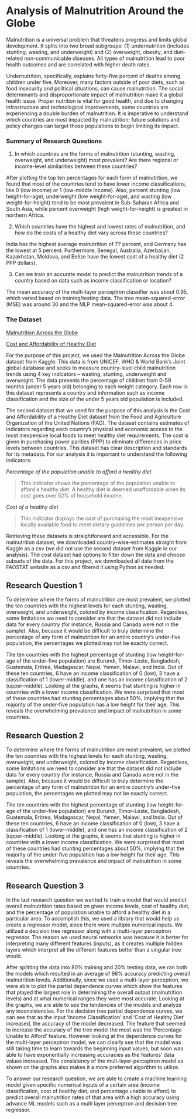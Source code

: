 # Analysis of Malnutrition Around the Globe

Malnutrition is a universal problem that threatens progress and limits global development. It
splits into two broad subgroups: (1) undernutrition (includes stunting, wasting, and underweight)
and (2) overweight, obesity, and diet-related non-communicable diseases. All types of
malnutrition lead to poor health outcomes and are correlated with higher death rates.

Undernutrition, specifically, explains forty-five percent of deaths among children under five.
Moreover, many factors outside of poor diets, such as food insecurity and political situations, can
cause malnutrition. The social determinants and disproportionate impact of malnutrition make it
a global health issue. Proper nutrition is vital for good health, and due to changing infrastructure
and technological improvements, some countries are experiencing a double burden of
malnutrition. It is imperative to understand which countries are most impacted by malnutrition;
future solutions and policy changes can target those populations to begin limiting its impact.


### Summary of Research Questions
1. In which countries are the forms of malnutrition (stunting, wasting, overweight, and
underweight) most prevalent? Are there regional or income-level similarities between
these countries?


After plotting the top ten percentages for each form of malnutrition, we found that most
of the countries tend to have lower income classifications, like 0 (low income) or 1
(low-middle income). Also, percent stunting (low height-for-age), underweight (low
weight-for-age), and wasting (low weight-for-height) tend to be most prevalent in
Sub-Saharan Africa and South Asia, while percent overweight (high weight-for-height) is
greatest in northern Africa.


2. Which countries have the highest and lowest rates of malnutrition, and how do the costs
of a healthy diet vary across these countries?


India has the highest average malnutrition of 77 percent, and Germany has the lowest at 5
percent. Furthermore, Senegal, Australia, Azerbaijan, Kazakhstan, Moldova, and Belize
have the lowest cost of a healthy diet (2 PPP dollars).


3. Can we train an accurate model to predict the malnutrition trends of a country based on
data such as income classification or location?


The mean accuracy of the multi-layer perceptron classifier was about 0.95, which varied
based on training/testing data. The tree mean-squared-error (MSE) was around 30 and the
MLP mean-squared-error was about 4.


### The Dataset

[Malnutrition Across the Globe](https://www.kaggle.com/datasets/ruchi798/malnutrition-across-the-globe?select=malnutrition-estimates.csv)


[Cost and Affordability of Healthy Diet](https://www.fao.org/faostat/en/?#data/CAHD)


For the purpose of this project, we used the Malnutrition Across the Globe dataset from Kaggle.
This data is from UNICEF, WHO & World Bank’s Joint global database and seeks to measure
country-level child malnutrition trends using 4 key indicators – wasting, stunting, underweight
and overweight. The data presents the percentage of children from 0-59 months (under 5 years
old) belonging to each weight category. Each row in this dataset represents a country and
information such as income classification and the size of the under 5 years old population is
included.


The second dataset that we used for the purpose of this analysis is the Cost and Affordability of a
Healthy Diet dataset from the Food and Agriculture Organization of the United Nations (FAO).
The dataset contains estimates of indicators regarding each country’s physical and economic
access to the most inexpensive local foods to meet healthy diet requirements. The cost is given in
purchasing power parities (PPP) to eliminate differences in price levels between countries. This
dataset has clear description and standards for its metadata. For our analysis it is important to
understand the following indicators:

*Percentage of the population unable to afford a healthy diet*
  
> This indicator shows the percentage of the population unable to afford a healthy diet. A healthy diet is deemed unaffordable when its cost goes over 52% of household income.
  
  
*Cost of a healthy diet*
  
> This indicator displays the cost of purchasing the most inexpensive locally available food to meet dietary guidelines per person per day.


Retrieving these datasets is straightforward and accessible. For the malnutrition dataset, we
downloaded country-wise-estimates straight from Kaggle as a csv (we did not use the second
dataset from Kaggle in our analysis). The cost dataset had options to filter down the data and
choose subsets of the data. For this project, we downloaded all data from the FAOSTAT website
as a csv and filtered it using Python as needed.


## Research Question 1

To determine where the forms of malnutrition are most prevalent, we plotted the ten countries
with the highest levels for each stunting, wasting, overweight, and underweight, colored by
income classification. Regardless, some limitations we need to consider are that the dataset did
not include data for every country (for instance, Russia and Canada were not in the sample).
Also, because it would be difficult to truly determine the percentage of any form of malnutrition
for an entire country’s under-five population, the percentages we plotted may not be exactly
correct.

The ten countries with the highest percentage of stunting (low height-for-age of the under-five
population) are Burundi, Timor-Leste, Bangladesh, Guatemala, Eritrea, Madagascar, Nepal,
Yemen, Malawi, and India. Out of these ten countries, 6 have an income classification of 0 (low),
3 have a classification of 1 (lower-middle), and one has an income classification of 2
(upper-middle). Looking at the graphs, it seems that stunting is higher in countries with a lower
income classification. We were surprised that most of these countries had stunting percentages
about 50%, implying that the majority of the under-five population has a low height for their age.
This reveals the overwhelming prevalence and impact of malnutrition in some countries.



## Research Question 2

To determine where the forms of malnutrition are most prevalent, we plotted the ten countries with the highest levels for each stunting, wasting, overweight, and underweight, colored by income classification. Regardless, some limitations we need to consider are that the dataset did not include data for every country (for instance, Russia and Canada were not in the sample). Also, because it would be difficult to truly determine the percentage of any form of malnutrition for an entire country’s under-five population, the percentages we plotted may not be exactly correct.


The ten countries with the highest percentage of stunting (low height-for-age of the under-five population) are Burundi, Timor-Leste, Bangladesh, Guatemala, Eritrea, Madagascar, Nepal, Yemen, Malawi, and India. Out of these ten countries, 6 have an income classification of 0 (low), 3 have a classification of 1 (lower-middle), and one has an income classification of 2 (upper-middle). Looking at the graphs, it seems that stunting is higher in countries with a lower income classification. We were surprised that most of these countries had stunting percentages about 50%, implying that the majority of the under-five population has a low height for their age. This reveals the overwhelming prevalence and impact of malnutrition in some countries. 

## Research Question 3

In the last research question we wanted to train a model that would predict overall malnutrition rates based on given income levels, cost of healthy diet, and the percentage of population unable to afford a healthy diet in a particular area. To accomplish this, we used a library that would help us create a regressor model, since there were multiple numerical inputs. We utilized a decision tree regressor along with a multi-layer perceptron regressor. The reason we used neural networks was because it is better for interpreting many different features (inputs), as it creates multiple hidden layers which interpret all the different features better than a singular tree would. 


After splitting the data into 80% training and 20% testing data, we ran both the models which resulted in an average of 98% accuracy predicting overall malnutrition levels. Additionally, since we used a multi-layer perceptron, we were able to plot the partial dependence curves which show the features that played the largest role in determining the overall output (malnutrition levels) and at what numerical ranges they were most accurate.
Looking at the graphs, we are able to see the tendencies of the models and analyze any inconsistencies. For the decision tree partial dependence curves, we can see that as the input ‘Income Classification’ and ‘Cost of Healthy Diet’ increased, the accuracy of the model decreased. The feature that seemed to increase the accuracy of the tree model the most was the ‘Percentage Unable to Afford’ feature. However looking at the dependence curves for the multi-layer perceptron model, we can clearly see that the model was still taking time to learn towards the beginning input values, but soon was able to have exponentially increasing accuracies as the features’ data values increased. The consistency of the mult-layer-perceptron model as shown on the graphs also makes it a more preferred algorithm to utilize.

To answer our research question, we are able to create a machine learning model given specific numerical inputs of a certain area (income classification, cost of healthy diet, and percentage unable to afford) to predict overall malnutrition rates of that area with a high accuracy using advance ML models such as a multi layer perceptron and decision tree regressor. 
